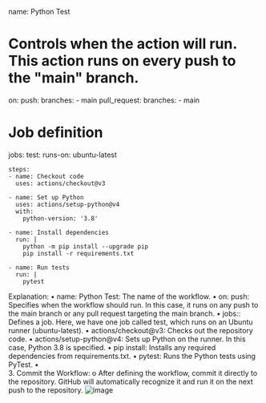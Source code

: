 name: Python Test

# Controls when the action will run. This action runs on every push to the "main" branch.
on:
  push:
    branches:
      - main
  pull_request:
    branches:
      - main

# Job definition
jobs:
  test:
    runs-on: ubuntu-latest

    steps:
    - name: Checkout code
      uses: actions/checkout@v3

    - name: Set up Python
      uses: actions/setup-python@v4
      with:
        python-version: '3.8'

    - name: Install dependencies
      run: |
        python -m pip install --upgrade pip
        pip install -r requirements.txt

    - name: Run tests
      run: |
        pytest

Explanation:
•	name: Python Test: The name of the workflow.
•	on: push: Specifies when the workflow should run. In this case, it runs on any push to the main branch or any pull request targeting the main branch.
•	jobs:: Defines a job. Here, we have one job called test, which runs on an Ubuntu runner (ubuntu-latest).
•	actions/checkout@v3: Checks out the repository code.
•	actions/setup-python@v4: Sets up Python on the runner. In this case, Python 3.8 is specified.
•	pip install: Installs any required dependencies from requirements.txt.
•	pytest: Runs the Python tests using PyTest.
•	
3.	Commit the Workflow:
o	After defining the workflow, commit it directly to the repository. GitHub will automatically recognize it and run it on the next push to the repository.
![image](https://github.com/user-attachments/assets/d82e13ad-baff-4520-95d0-320a90d22fbd)
